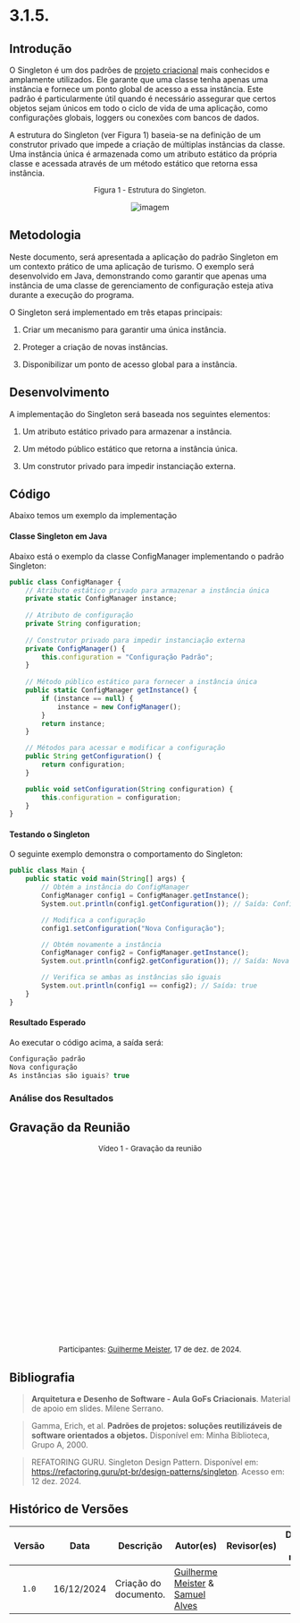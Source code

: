 # 3.1.5.

## Introdução
<!--
    A introdução deve apresentar o documento de forma clara e objetiva, fornecendo uma visão geral do conteúdo que será abordado.
    
    Perguntas a serem respondidas:

Este documento tem como objetivo apresentar o [tema ou objetivo].
O [tema ou objetivo] se refere a [definição ou descrição breve] [Nº Referência].
O [tema ou objetivo] é de extrema importância para [motivo], pois [justificativa].
Sendo assim, este documento tem como finalidade [objetivo do documento].
-->
O Singleton é um dos padrões de [projeto criacional](PadroesDeProjeto/3.1.GoFsCriacionais) mais conhecidos e amplamente utilizados. Ele garante que uma classe tenha apenas uma instância e fornece um ponto global de acesso a essa instância. Este padrão é particularmente útil quando é necessário assegurar que certos objetos sejam únicos em todo o ciclo de vida de uma aplicação, como configurações globais, loggers ou conexões com bancos de dados.

A estrutura do Singleton (ver Figura 1) baseia-se na definição de um construtor privado que impede a criação de múltiplas instâncias da classe. Uma instância única é armazenada como um atributo estático da própria classe e acessada através de um método estático que retorna essa instância.

<font size="2"><p style="text-align: center">Figura 1 - Estrutura do Singleton.</p></font>

<center>

![imagem](../assets/criacionais/)

</center>

## Metodologia
Neste documento, será apresentada a aplicação do padrão Singleton em um contexto prático de uma aplicação de turismo. O exemplo será desenvolvido em Java, demonstrando como garantir que apenas uma instância de uma classe de gerenciamento de configuração esteja ativa durante a execução do programa.

O Singleton será implementado em três etapas principais:

1. Criar um mecanismo para garantir uma única instância.

2. Proteger a criação de novas instâncias.

3. Disponibilizar um ponto de acesso global para a instância.

## Desenvolvimento

A implementação do Singleton será baseada nos seguintes elementos:

1. Um atributo estático privado para armazenar a instância.

2. Um método público estático que retorna a instância única.

3. Um construtor privado para impedir instanciação externa.


## Código
Abaixo temos um exemplo da implementação

#### Classe Singleton em Java

Abaixo está o exemplo da classe ConfigManager implementando o padrão Singleton:

```ts
public class ConfigManager {
    // Atributo estático privado para armazenar a instância única
    private static ConfigManager instance;
    
    // Atributo de configuração
    private String configuration;
    
    // Construtor privado para impedir instanciação externa
    private ConfigManager() {
        this.configuration = "Configuração Padrão";
    }
    
    // Método público estático para fornecer a instância única
    public static ConfigManager getInstance() {
        if (instance == null) {
            instance = new ConfigManager();
        }
        return instance;
    }

    // Métodos para acessar e modificar a configuração
    public String getConfiguration() {
        return configuration;
    }

    public void setConfiguration(String configuration) {
        this.configuration = configuration;
    }
}
```
#### Testando o Singleton

O seguinte exemplo demonstra o comportamento do Singleton:

```ts
public class Main {
    public static void main(String[] args) {
        // Obtém a instância do ConfigManager
        ConfigManager config1 = ConfigManager.getInstance();
        System.out.println(config1.getConfiguration()); // Saída: Configuração Padrão

        // Modifica a configuração
        config1.setConfiguration("Nova Configuração");

        // Obtém novamente a instância
        ConfigManager config2 = ConfigManager.getInstance();
        System.out.println(config2.getConfiguration()); // Saída: Nova Configuração

        // Verifica se ambas as instâncias são iguais
        System.out.println(config1 == config2); // Saída: true
    }
}
```
#### Resultado Esperado

Ao executar o código acima, a saída será:

```ts
Configuração padrão
Nova configuração
As instâncias são iguais? true
```

### Análise dos Resultados <!-- NÃO apague essa sub -->
<!-- 
    Utilize este espaço para destacar os principais achados, interpretar os dados e identificar implicações ou limitações dos resultados obtidos. Adicione observações objetivas e mantenha o foco na relevância dos resultados para o projeto. 
-->

## Gravação da Reunião 
<!--
    Apague essa seção se não tiver gravação(s) da reunião. Mas tenha em mente que é uma boa prática gravar as reuniões para futuras consultas.
-->

<font size="2"><p style="text-align: center">Vídeo 1 - Gravação da reunião</p></font>

<iframe width="560" height="315" 
  src="" 
  frameborder="0" 
  allow="accelerometer; autoplay; clipboard-write; encrypted-media; gyroscope; picture-in-picture" 
  allowfullscreen>
</iframe>

<font size="2"><p style="text-align: center">Participantes: [Guilherme Meister][GuilhermeGH], 17 de dez. de 2024.</p></font>

## Bibliografia

> **Arquitetura e Desenho de Software - Aula GoFs Criacionais**. Material de apoio em slides. Milene Serrano.

> Gamma, Erich, et al. **Padrões de projetos: soluções reutilizáveis de software orientados a objetos.** Disponível em: Minha Biblioteca, Grupo A, 2000.

>REFATORING GURU. Singleton Design Pattern. Disponível em: https://refactoring.guru/pt-br/design-patterns/singleton. Acesso em: 12 dez. 2024.
>

## Histórico de Versões

| Versão | Data | Descrição | Autor(es) | Revisor(es) | Detalhes da revisão |
| :----: | :--: | --------- | ----------- | ------ | :---: |
| `1.0`  | 16/12/2024 | Criação do documento. | [Guilherme Meister][GuilhermeGH] & [Samuel Alves][SamuelGH]  |  |  |


[AnaGH]: https://github.com/analufernanndess
[CainaGH]: https://github.com/freitasc
[ClaudioGH]: https://github.com/claudiohsc
[EliasGH]: https://github.com/EliasOliver21
[GuilhermeGH]: https://github.com/gmeister18
[JoelGH]: https://github.com/JoelSRangel
[KathlynGH]: https://github.com/klmurussi
[PabloGH]: https://github.com/pabloheika
[PedroRGH]: https://github.com/pedro-rodiguero
[PedroPGH]: https://github.com/Pedrin0030
[SamuelGH]: https://github.com/samuelalvess
[TalesGH]: https://github.com/TalesRG